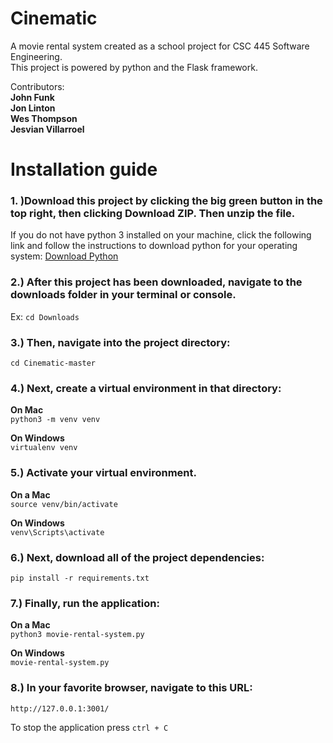 # Cinematic  
  
A movie rental system created as a school project for CSC 445 Software Engineering.  
This project is powered by python and the Flask framework.  
  
Contributors:  
**John Funk**  
**Jon Linton**  
**Wes Thompson**  
**Jesvian Villarroel**  
  
# Installation guide  

### 1. )Download this project by clicking the big green button in the top right, then clicking Download ZIP. Then unzip the file.

If you do not have python 3 installed on your machine, click the following link and follow the instructions to download python for your operating system:
[Download Python](https://realpython.com/installing-python/)

### 2.) After this project has been downloaded, navigate to the downloads folder in your terminal or console.  
Ex:
`cd Downloads`

### 3.) Then, navigate into the project directory:
`cd Cinematic-master`  
  
### 4.) Next, create a virtual environment in that directory: 

**On Mac**     
`python3 -m venv venv`  

**On Windows**      
`virtualenv venv`
  
### 5.) Activate your virtual environment.  

**On a Mac**       
`source venv/bin/activate`  
  
**On Windows**        
`venv\Scripts\activate`  

### 6.) Next, download all of the project dependencies:  
`pip install -r requirements.txt`  
  
### 7.) Finally, run the application: 
 
**On a Mac**  
`python3 movie-rental-system.py`  

**On Windows**  
`movie-rental-system.py`
  
### 8.) In your favorite browser, navigate to this URL:  
`http://127.0.0.1:3001/`

To stop the application press `ctrl + C`